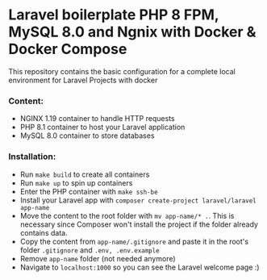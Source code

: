# Laravel boilerplate PHP 8 FPM, MySQL 8.0 and Ngnix with Docker & Docker Compose

This repository contains the basic configuration for a complete local environment for Laravel Projects with docker

### Content:
- NGINX 1.19 container to handle HTTP requests
- PHP 8.1 container to host your Laravel application
- MySQL 8.0 container to store databases

### Installation:
- Run `make build` to create all containers
- Run `make up` to spin up containers
- Enter the PHP container with `make ssh-be`
- Install your Laravel app with `composer create-project laravel/laravel app-name`
- Move the content to the root folder with `mv app-name/* .`. This is necessary since Composer won't install the project if the folder already contains data.
- Copy the content from `app-name/.gitignore` and paste it in the root's folder `.gitignore` and `.env, .env.example`
- Remove `app-name` folder (not needed anymore)
- Navigate to `localhost:1000` so you can see the Laravel welcome page :)


